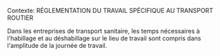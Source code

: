 Contexte: RÉGLEMENTATION DU TRAVAIL SPÉCIFIQUE AU TRANSPORT ROUTIER

Dans les entreprises de transport sanitaire, les temps nécessaires à l'habillage et au déshabillage sur le lieu de travail sont compris dans l'amplitude de la journée de travail.